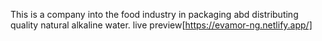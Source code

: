 This is a company into the food industry in packaging abd distributing quality natural alkaline water. live preview[https://evamor-ng.netlify.app/]